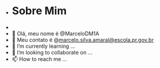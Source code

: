 -   # Sobre Mim
- 
- 👋 Olá, meu nome é @MarceloDM1A
- 👀 Meu contato é @marcelo.silva.amaral@escola.pr.gov.br
- 🌱 I’m currently learning ...
- 💞️ I’m looking to collaborate on ...
- 📫 How to reach me ...

<!---
MarceloDM1A/MarceloDM1A is a ✨ special ✨ repository because its `README.md` (this file) appears on your GitHub profile.
You can click the Preview link to take a look at your changes.
--->
